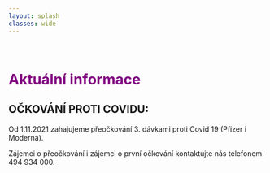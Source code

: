 ```yaml
---
layout: splash
classes: wide
---
```


<head>
  <link rel="shortcut icon" type="image/x-icon" href="favicon.ico">
  <link rel="canonical" href="{{ site.url }}{{ page.url | replace:'index.html',''}}">
  <style type="text/css">
   #my-br {
       opacity: 0;
    }
    h1 {
        color: #800080;
    }
  </style>
</head>

<div id="my-br">spacer</div>

<!--    Stručný manuál:

        Nadpis - napsat ## před text nadpisu, např.: ## NADPIS
        Podnadpis - napsat ### před text podnadpisu, např.: ### Podnadpis
        ! Pozn.: před a po nadpisu/podnadpisu by měla být prázdná řádka !

        Tučné písmo - napsat okolo textu, který má být tučně, dvě hvězdičky z každé strany, např: **tučný text**
        Kurzíva - napsat okolo textu, který má být kurzívou, jednu hvězdičku z každé strany, např: *text kurzívou*
        Tučné písmo a kurzíva dohromady - napsat okolo textu, který má být kurzívou a tučně, tři hvězdičku z každé strany, např: ***tučný text kurzívou***

        Odstavce a nový řádek - nový odstavec (případně přejdete na novou řádku) tak, že mezi text, který nemá být na stejné řádce, vložíte prázdný řádek

        Uspořádaný seznam - příklad: 1. první položka
                                     2. druhá položka
                                     3. třetí položka
                                     4. čtvrtá položka

        Neuspořádaný seznam - příklad: - první položka
                                       - druhá položka
                                       - třetí položka
                                       - čtvrtá položka
  
        Odkaz na web - formát: [text odkazu](adresa odkazu), příklad: [MUDr. Helena Štefanová](www.helenastefanova.cz)

        !! Upravovat až text, který se nachází pod touto nápovědou, tedy od nadpisu # Aktuální informace níže !!
-->

# Aktuální informace

## OČKOVÁNÍ PROTI COVIDU:

Od 1.11.2021 zahajujeme přeočkování 3. dávkami proti Covid 19 (Pfizer i Moderna). 

Zájemci o přeočkování i zájemci o první očkování kontaktujte nás telefonem 494 934 000.
